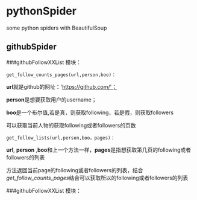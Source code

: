 # pythonSpider
some python spiders with BeautifulSoup

## githubSpider

###githubFollowXXList 模块：

```
get_follow_counts_pages(url,person,boo)：
```

**url**就是github的网址：'https://github.com/'；

**person**是想要获取用户的username；

**boo**是一个布尔值,若是真，则获取following，若是假，则获取followers

可以获取当前人物的获取following或者followers的页数

```
get_follow_lists(url,person,boo，pages)：
```

**url**, **person** ,**boo**和上一个方法一样，**pages**是指想获取第几页的following或者followers的列表

方法返回当前page的following或者followers的列表，结合*get_follow_counts_pages*结合可以获取所以的following或者followers的列表


###githubFollowXXList 模块：